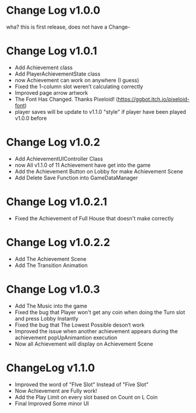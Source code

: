 # Change Log v1.0.0
wha? this is first release, does not have a Change-

# Change Log v1.0.1
- Add Achievement class 
- Add PlayerAchievementState class 
- now Achievement can work on anywhere (I guess)
- Fixed the 1-column slot weren’t calculating correctly
- Improved page arrow artwork
- The Font Has Changed. Thanks Pixeloid! (https://ggbot.itch.io/pixeloid-font)
- player saves will be update to v1.1.0 "style" if player have been played v1.0.0 before

# Change Log v1.0.2
- Add AchievementUIController Class
- now All v1.1.0 of 11 Achievement have get into the game
- Add the Achievement Button on Lobby for make Achievement Scene
- Add Delete Save Function into GameDataManager

# Change Log v1.0.2.1
- Fixed the Achievement of Full House that doesn't make correctly

# Change Log v1.0.2.2
- Add The Achievement Scene
- Add The Transition Animation

# Change Log v1.0.3
- Add The Music into the game
- Fixed the bug that Player won't get any coin when doing the Turn slot and press Lobby Instantly
- Fixed the bug that The Lowest Possible deson‘t work
- Improved the issue when another achievement appears during the achievement popUpAnimantion execution
- Now all Achievement will display on Achievement Scene

# ChangeLog v1.1.0
- Improved the word of "FIve Slot" Instead of "Five Slot"
- Now Achievement are Fully work!
- Add the Play Limit on every slot based on Count on L Coin
- Final Improved Some minor UI

